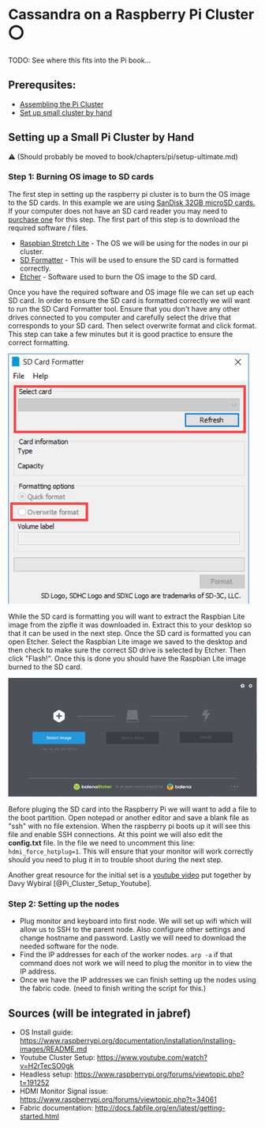 # Cassandra on a Raspberry Pi Cluster :o:

TODO: See where this fits into the Pi book...

## Prerequsites:

  * [Assembling the Pi Cluster](https://github.com/cloudmesh-community/book/blob/master/chapters/pi/case.md#build-your-own-5-node-pi-cluster)
  * [Set up small cluster by hand](https://github.com/cloudmesh-community/book/blob/master/chapters/pi/setup-ultimate.md)
  
## Setting up a Small Pi Cluster by Hand 

:warning: (Should probably be moved to book/chapters/pi/setup-ultimate.md)

### Step 1: Burning OS image to SD cards

The first step in setting up the raspberry pi cluster is to burn the OS image to the SD cards.  In this example we are using [SanDisk 32GB microSD cards.](https://www.amazon.com/Sandisk-Ultra-Micro-UHS-I-Adapter/dp/B073JWXGNT/ref=sr_1_5?s=pc&ie=UTF8&qid=1542828848&sr=1-5&keywords=32+gb+micro+sd+card)  If your computer does not have an SD card reader you may need to [purchase one](https://www.amazon.com/Anker-Portable-Reader-RS-MMC-Micro/dp/B006T9B6R2/ref=sr_1_3?s=electronics&ie=UTF8&qid=1542828941&sr=1-3&keywords=sd+card+reader) for this step.  The first part of this step is to download the required software / files.

  * [Raspbian Stretch Lite](https://www.raspberrypi.org/downloads/raspbian/) - The OS we will be using for the nodes in our pi cluster.
  * [SD Formatter](https://www.sdcard.org/downloads/formatter_4/) - This will be used to ensure the SD card is formatted correctly.
  * [Etcher](https://www.balena.io/etcher/) - Software used to burn the OS image to the SD card.

Once you have the required software and OS image file we can set up each SD card.  In order to ensure the SD card is formatted correctly we will want to run the SD Card Formatter tool.  Ensure that you don't have any other drives connected to you computer and carefully select the drive that corresponds to your SD card.  Then select overwrite format and click format.  This step can take a few minutes but it is good practice to ensure the correct formatting.

![SD Card Formatter](images/SD_format.png)

While the SD card is formatting you will want to extract the Raspbian Lite image from the zipfle it was downloaded in.  Extract this to your desktop so that it can be used in the next step.  Once the SD card is formatted you can open Etcher.  Select the Raspbian Lite image we saved to the desktop and then check to make sure the correct SD drive is selected by Etcher.  Then click "Flash!".  Once this is done you should have the Raspbian Lite image burned to the SD card.

![Etcher](images/etcher.png)

Before pluging the SD card into the Raspberry Pi we will want to add a file to the boot partition.  Open notepad or another editor and save a blank file as "ssh" with no file extension.  When the raspberry pi boots up it will see this file and enable SSH connections.  At this point we will also edit the **config.txt** file.  In the file we need to uncomment this line: ```hdmi_force_hotplug=1```.  This will ensure that your monitor will work correctly should you need to plug it in to trouble shoot during the next step.

Another great resource for the initial set is a [youtube video](https://www.youtube.com/watch?v=H2rTecSO0gk) put together by Davy Wybiral [@Pi_Cluster_Setup_Youtube].

### Step 2: Setting up the nodes

  * Plug monitor and keyboard into first node.  We will set up wifi which will allow us to SSH to the parent node.  Also configure other settings and change hostname and password.  Lastly we will need to download the needed software for the node.
  * Find the IP addresses for each of the worker nodes.  ```arp -a```  if that command does not work we will need to plug the monitor in to view the IP address.
  * Once we have the IP addresses we can finish setting up the nodes using the fabric code.  (need to finish writing the script for this.)

## Sources (will be integrated in jabref)

* OS Install guide: https://www.raspberrypi.org/documentation/installation/installing-images/README.md
* Youtube Cluster Setup: https://www.youtube.com/watch?v=H2rTecSO0gk
* Headless setup: https://www.raspberrypi.org/forums/viewtopic.php?t=191252
* HDMI Monitor Signal issue: https://www.raspberrypi.org/forums/viewtopic.php?t=34061
* Fabric documentation: http://docs.fabfile.org/en/latest/getting-started.html
